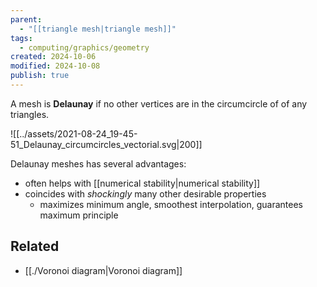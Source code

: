 ```yaml
---
parent:
  - "[[triangle mesh|triangle mesh]]"
tags:
  - computing/graphics/geometry
created: 2024-10-06
modified: 2024-10-08
publish: true
---
```

A mesh is **Delaunay** if no other vertices are in the circumcircle of of any triangles.

![[../assets/2021-08-24_19-45-51_Delaunay_circumcircles_vectorial.svg|200]]

Delaunay meshes has several advantages:
- often helps with [[numerical stability|numerical stability]]
- coincides with *shockingly* many other desirable properties
  - maximizes minimum angle, smoothest interpolation, guarantees maximum principle

## Related
- [[./Voronoi diagram|Voronoi diagram]]